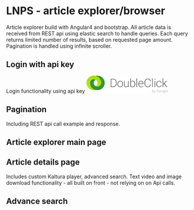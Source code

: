 # LNPS - article explorer/browser
Article explorer build with Angular4 and bootstrap. All article data is received from REST api using elastic search to handle queries. Each query returns limited number of results, based on requested page amount. Pagination is handled using infinite scroller.

## Login with api key
Login functionality using api key
![alt text](https://github.com/mksolemn/cv-work-description/blob/master/img/google-double-click.jpg?raw=true "Double Click")

## Pagination
Including REST api call example and response.

## Article explorer main page

## Article details page
Includes custom Kaltura player, advanced search. Text video and image download functionality - all built on front - not relying on on Api calls.


## Advance search